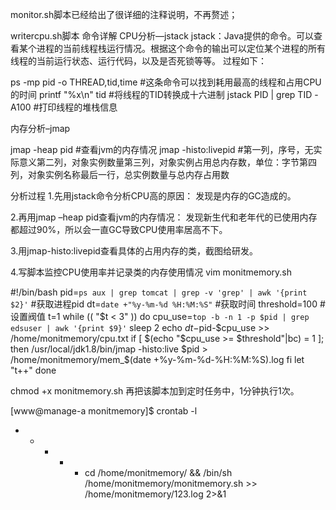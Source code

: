 monitor.sh脚本已经给出了很详细的注释说明，不再赘述；

writercpu.sh脚本
命令详解
CPU分析—jstack
jstack：Java提供的命令。可以查看某个进程的当前线程栈运行情况。根据这个命令的输出可以定位某个进程的所有线程的当前运行状态、运行代码，以及是否死锁等等。
过程如下：

ps -mp pid -o THREAD,tid,time #这条命令可以找到耗用最高的线程和占用CPU的时间
printf "%x\n" tid  #将线程的TID转换成十六进制
jstack PID | grep TID -A100  #打印线程的堆栈信息

内存分析–jmap

jmap -heap pid   #查看jvm的内存情况
jmap -histo:livepid  #第一列，序号，无实际意义第二列，对象实例数量第三列，对象实例占用总内存数，单位：字节第四列，对象实例名称最后一行，总实例数量与总内存占用数

分析过程
1.先用jstack命令分析CPU高的原因：
发现是内存的GC造成的。

2.再用jmap –heap pid查看jvm的内存情况：
发现新生代和老年代的已使用内存都超过90%，所以会一直GC导致CPU使用率居高不下。

3.用jmap-histo:livepid查看具体的占用内存的类，截图给研发。

4.写脚本监控CPU使用率并记录类的内存使用情况
vim monitmemory.sh

#!/bin/bash
pid=`ps aux | grep tomcat | grep -v 'grep' | awk '{print $2}'`  #获取进程pid
dt=`date +"%y-%m-%d %H:%M:%S"`   #获取时间
threshold=100  #设置阀值
t=1
while (( "$t < 3" ))
do
    cpu_use=`top -b -n 1 -p $pid | grep edsuser | awk '{print $9}'`
    sleep 2
    echo $dt-$pid-$cpu_use >> /home/monitmemory/cpu.txt
    if [ $(echo "$cpu_use >= $threshold"|bc) = 1 ]; then
        /usr/local/jdk1.8/bin/jmap -histo:live $pid > /home/monitmemory/mem_$(date +%y-%m-%d-%H:%M:%S).log
    fi
    let "t++"
done

chmod +x monitmemory.sh
再把该脚本加到定时任务中，1分钟执行1次。

[www@manage-a monitmemory]$ crontab -l
* * * * * cd /home/monitmemory/ && /bin/sh /home/monitmemory/monitmemory.sh >> /home/monitmemory/123.log 2>&1